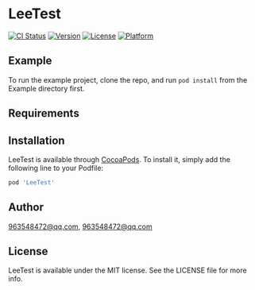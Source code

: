 # LeeTest

[![CI Status](https://img.shields.io/travis/963548472@qq.com/LeeTest.svg?style=flat)](https://travis-ci.org/963548472@qq.com/LeeTest)
[![Version](https://img.shields.io/cocoapods/v/LeeTest.svg?style=flat)](https://cocoapods.org/pods/LeeTest)
[![License](https://img.shields.io/cocoapods/l/LeeTest.svg?style=flat)](https://cocoapods.org/pods/LeeTest)
[![Platform](https://img.shields.io/cocoapods/p/LeeTest.svg?style=flat)](https://cocoapods.org/pods/LeeTest)

## Example

To run the example project, clone the repo, and run `pod install` from the Example directory first.

## Requirements

## Installation

LeeTest is available through [CocoaPods](https://cocoapods.org). To install
it, simply add the following line to your Podfile:

```ruby
pod 'LeeTest'
```

## Author

963548472@qq.com, 963548472@qq.com

## License

LeeTest is available under the MIT license. See the LICENSE file for more info.
